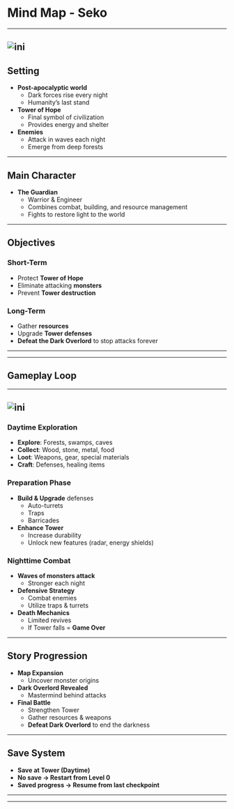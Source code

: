 # Mind Map - Seko
------------------------------------------------------------------------
![ini](Assets/Scripts/doc/ini.png)
------------------------------------------------------------------------
## **Setting**
- **Post-apocalyptic world**
  - Dark forces rise every night
  - Humanity’s last stand
- **Tower of Hope**
  - Final symbol of civilization
  - Provides energy and shelter
- **Enemies**
  - Attack in waves each night
  - Emerge from deep forests
------------------------------------------------------------------------
## **Main Character**
- **The Guardian**
  - Warrior & Engineer
  - Combines combat, building, and resource management
  - Fights to restore light to the world
------------------------------------------------------------------------
## **Objectives**
### **Short-Term**
- Protect **Tower of Hope**
- Eliminate attacking **monsters**
- Prevent **Tower destruction**

### **Long-Term**
- Gather **resources**
- Upgrade **Tower defenses**
- **Defeat the Dark Overlord** to stop attacks forever
------------------------------------------------------------------------
------------------------------------------------------------------------
## **Gameplay Loop**
------------------------------------------------------------------------
![ini](Assets/Scripts/doc/loop.png)
------------------------------------------------------------------------
### **Daytime Exploration**
- **Explore**: Forests, swamps, caves
- **Collect**: Wood, stone, metal, food
- **Loot**: Weapons, gear, special materials
- **Craft**: Defenses, healing items

### **Preparation Phase**
- **Build & Upgrade** defenses
  - Auto-turrets
  - Traps
  - Barricades
- **Enhance Tower**
  - Increase durability
  - Unlock new features (radar, energy shields)

### **Nighttime Combat**
- **Waves of monsters attack**
  - Stronger each night
- **Defensive Strategy**
  - Combat enemies
  - Utilize traps & turrets
- **Death Mechanics**
  - Limited revives
  - If Tower falls = **Game Over**
------------------------------------------------------------------------
## **Story Progression**
- **Map Expansion**
  - Uncover monster origins
- **Dark Overlord Revealed**
  - Mastermind behind attacks
- **Final Battle**
  - Strengthen Tower
  - Gather resources & weapons
  - **Defeat Dark Overlord** to end the darkness
------------------------------------------------------------------------
## **Save System**
- **Save at Tower (Daytime)**
- **No save → Restart from Level 0**
- **Saved progress → Resume from last checkpoint**

________________________________________________________________________
________________________________________________________________________

